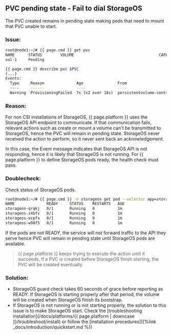 ## PVC pending state - Fail to dial StorageOS

The PVC created remains in pending state making pods that need to mount that PVC unable to start.

### Issue: 
```bash
root@node1:~/# {{ page.cmd }} get pvc
NAME      STATUS        VOLUME                                     CAPACITY   ACCESS MODES   STORAGECLASS   AGE
vol-1     Pending                                                                            fast           7s

{{ page.cmd }} describe pvc $PVC
(...)
Events:
  Type     Reason              Age               From                         Message
  ----     ------              ----              ----                         -------
  Warning  ProvisioningFailed  7s (x2 over 18s)  persistentvolume-controller  Failed to provision volume with StorageClass "fast": Get http://storageos-cluster/version: failed to dial all known cluster members, (10.233.59.206:5705)
```

### Reason:
For non CSI installations of StorageOS, {{ page.platform }} uses the StorageOS API endpoint to
communicate. If that communication fails, relevant actions such as create or mount a volume can't be
transmitted to StorageOS, hence the PVC will remain in pending state. StorageOS never received the
action to perform, so it never sent back an acknowledgement.

In this case, the Event message indicates that StorageOS API is not responding, hence it is likely that StorageOS is not running. For {{ page.platform }} to define StorageOS pods ready, the health check must pass.

### Doublecheck:

Check status of StorageOS pods.

```bash
root@node1:~/# {{ page.cmd }} -n storageos get pod --selector app=storageos # for CSI add --selector kind=daemonset
NAME              READY     STATUS    RESTARTS   AGE
storageos-qrqkj   0/1       Running   0          1m
storageos-s4bfv   0/1       Running   0          1m
storageos-vcpfx   0/1       Running   0          1m
storageos-w98f5   0/1       Running   0          1m
```

If the pods are not READY, the service will not forward traffic to the API they serve hence PVC will remain in pending state until StorageOS pods are available. 

> {{ page.platform }} keeps trying to execute the action until it succeeds. If a PVC is created before StorageOS finish starting, the PVC will be created eventually.

### Solution:
- StorageOS guard check takes 60 seconds of grace before reporting as READY. If StorageOS is starting properly after that period, the volume will be created when StorageOS finish its bootstrap.
- If StorageOS is not running or is not starting properly, the solution to this issue is to make StorageOS start. Check the [troubleshooting installation](/docs/platforms/{{ page.platform | downcase }}/troubleshoot/install) or follow the [installation procedures]({%link _docs/introduction/quickstart.md %})
